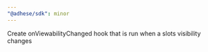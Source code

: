 ```yaml
---
"@adhese/sdk": minor
---
```


Create onViewabilityChanged hook that is run when a slots visibility changes

